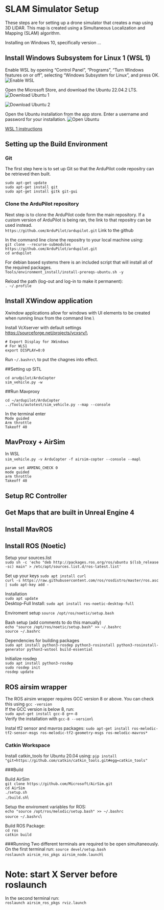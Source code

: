 # SLAM Simulator Setup

These steps are for setting up a drone simulator that creates a map using 3D LIDAR. This map is created using a Simultaneous Localization and Mapping (SLAM) algorithm. 

Installing on Windows 10, specifically version ...

## Install Windows Subsystem for Linux 1 (WSL 1)

Enable WSL by opening “Control Panel”, “Programs”, “Turn Windows features on or off”, selecting “Windows Subsystem for Linux”, and press OK.
![Enable WSL](https://github.com/cjatkin/CAPSTONE_SLAM/assets/66192589/fd11082f-0f32-41d9-93cc-234f2617bf52)


Open the Microsoft Store, and download the Ubuntu 22.04.2 LTS. 
![Download Ubuntu 1](https://github.com/cjatkin/CAPSTONE_SLAM/assets/66192589/7d303c06-b731-4cd9-9474-00e1f2f93ec3)

![Download Ubuntu 2](https://github.com/cjatkin/CAPSTONE_SLAM/assets/66192589/e6f7202a-812e-4870-abbb-5a3708526d03)

Open the Ubuntu installation from the app store. Enter a username and password for your installation. 
![Open Ubuntu](https://github.com/cjatkin/CAPSTONE_SLAM/assets/66192589/48897019-44b9-4cf8-84fa-ca3e6e9b38be)


[WSL 1 instructions](https://learn.microsoft.com/en-us/windows/wsl/install)

## Setting up the Build Environment

### Git

The first step here is to set up Git so that the ArduPilot code repositry can be retrieved then built.

`sudo apt-get update`\
`sudo apt-get install git`\
`sudo apt-get install gitk git-gui`

### Clone the ArduPilot repository

Next step is to clone the ArduPilot code form the main repository. If a custom version of ArduPilot is being ran, the link to that repositry can be used instead.\
`https://github.com/ArduPilot/ardupilot.git` Link to the github

In the command line clone the repositry to your local machine using:\
`git clone --recurse-submodules https://github.com/ArduPilot/ardupilot.git`\
`cd ardupilot`

For debian based systems there is an included script that will install all of the required packages.\
`Tools/environment_install/install-prereqs-ubuntu.sh -y`

Reload the path (log-out and log-in to make it permanent):\
`. ~/.profile`

## Install XWindow application

Xwindow applications allow for windows with UI elements to be created when running linux from the command line.\

Install VcXserver with default settings
https://sourceforge.net/projects/vcxsrv/\


`# Export Display for XWindows`\
`# For WLS1`\
`export DISPLAY=0:0`

Run `~/.bashrc\` to put the chagnes into effect.


##Setting up SITL

`cd arudpilot/ArduCopter`\
`sim_vehicle.py -w`

##Run Mavproxy

`cd ~/ardupilot/ArduCopter`\
`../Tools/autotest/sim_vehicle.py --map --console`




In the terminal enter\
`Mode guided`\
`Arm throttle`\
`Takeoff 40`

## MavProxy + AirSim

In WSL\
`sim_vehicle.py -v ArduCopter -f airsim-copter --console --map`\

`param set ARMING_CHECK 0`\
`mode guided`\
`arm throttle`\
`Takeoff 40`



## Setup RC Controller

## Get Maps that are built in Unreal Engine 4

## Install MavROS 

## Install ROS (Noetic)

Setup your sources.list\
`sudo sh -c 'echo "deb http://packages.ros.org/ros/ubuntu $(lsb_release -sc) main" > /etc/apt/sources.list.d/ros-latest.list'`

Set up your keys
`sudo apt install curl`\
`curl -s https://raw.githubusercontent.com/ros/rosdistro/master/ros.asc | sudo apt-key add -`

Installation\
`sudo apt update`\
Desktop-Full Install: `sudo apt install ros-noetic-desktop-full`

Enviroment setup
`source /opt/ros/noetic/setup.bash`

Bash setup (add comments to do this manually)\
`echo "source /opt/ros/noetic/setup.bash" >> ~/.bashrc`\
`source ~/.bashrc`

Dependencies for building packages\
`sudo apt install python3-rosdep python3-rosinstall python3-rosinstall-generator python3-wstool build-essential`

Initialize rosdep\
`sudo apt install python3-rosdep`\
`sudo rosdep init`\
`rosdep update`

## ROS airsim wrapper

The ROS airsim wrapper requires GCC version 8 or above. You can check this using `gcc -version` \
If the GCC version is below 8, run:\
`sudo aput-get install gcc-8 g++-8`\
Verify the installation with `gcc-8 --version`\

Instal tf2 sensor and mavros packages: `sudo apt-get install ros-melodic-tf2-sensor-msgs ros-melodic-tf2-geometry-msgs ros-melodic-mavros*`

### Catkin Workspace

Install catkin_tools for Ubuntu 20.04 using: `pip install "git+https://github.com/catkin/catkin_tools.git#egg=catkin_tools"`

###Build

Build AirSim \
`git clone https://github.com/Microsoft/AirSim.git`\
`cd AirSim`\
`./setup.sh`\
`./build.sh`\

Setup the enviroment variables for ROS: \
`echo "source /opt/ros/melodic/setup.bash" >> ~/.bashrc`\
`source ~/.bashrc`\

Build ROS Package:\
`cd ros`\
`catkin build`

###Running
Two different terminals are required to be open simultaneously. On the first terminal run:
`source devel/setup.bash`\
`roslaunch airsim_ros_pkgs airsim_node.launch`\

# Note: start X Server before roslaunch

In the second terminal run:\
`roslaunch airsim_ros_pkgs rviz.launch`


